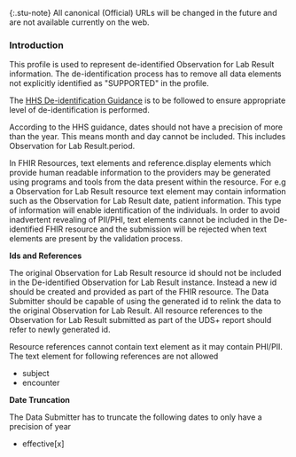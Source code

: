 {:.stu-note}
All canonical (Official) URLs will be changed in the future and are not available currently on the web.

### Introduction

This profile is used to represent de-identified Observation for Lab Result information. The de-identification process has to remove all data elements not explicitly identified as "SUPPORTED" in the profile. 

The [HHS De-identification Guidance](https://www.hhs.gov/sites/default/files/ocr/privacy/hipaa/understanding/coveredentities/De-identification/hhs_deid_guidance.pdf) is to be followed to ensure appropriate level of de-identification is performed.

According to the HHS guidance, dates should not have a precision of more than the year. This means month and day cannot be included. This includes Observation for Lab Result.period.

In FHIR Resources, text elements and reference.display elements which provide human readable information to the providers may be generated using programs and tools from the data present within the resource. For e.g a Observation for Lab Result resource text element may contain information such as the Observation for Lab Result date, patient information. This type of information will enable identification of the individuals. In order to avoid inadvertent revealing of PII/PHI, text elements cannot be included in the De-identified FHIR resource and the submission will be rejected when text elements are present by the validation process.  

**Ids and References**

The original Observation for Lab Result resource id should not be included in the De-identified Observation for Lab Result instance. Instead a new id should be created and provided as part of the FHIR resource. The Data Submitter should be capable of using the generated id to relink the data to the original Observation for Lab Result. All resource references to the Observation for Lab Result submitted as part of the UDS+ report should refer to newly generated id.

Resource references cannot contain text element as it may contain PHI/PII. The text element for following references are not allowed

* subject
* encounter


**Date Truncation** 

The Data Submitter has to truncate the following dates to only have a precision of year

* effective[x] 


